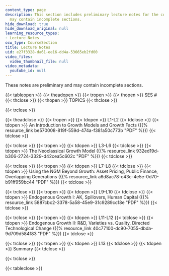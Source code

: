 ```yaml
---
content_type: page
description: This section includes preliminary lecture notes for the course which
  may contain incomplete sections.
hide_download: true
hide_download_original: null
learning_resource_types:
- Lecture Notes
ocw_type: CourseSection
title: Lecture Notes
uid: e27f3328-da61-ee16-dd4a-53665eb2fd00
video_files:
  video_thumbnail_file: null
video_metadata:
  youtube_id: null
---
```


These notes are preliminary and may contain incomplete sections.

{{< tableopen >}}
{{< theadopen >}}
{{< tropen >}}
{{< thopen >}}
SES #
{{< thclose >}}
{{< thopen >}}
TOPICS
{{< thclose >}}

{{< trclose >}}

{{< theadclose >}}
{{< tropen >}}
{{< tdopen >}}
L1-L2
{{< tdclose >}}
{{< tdopen >}}
An Introduction to Growth Models and Growth Facts ({{% resource_link be570008-819f-559d-474a-f381a50c773b "PDF" %}})
{{< tdclose >}}

{{< trclose >}}
{{< tropen >}}
{{< tdopen >}}
L3-L6
{{< tdclose >}}
{{< tdopen >}}
The Neoclassical Growth Model ({{% resource_link 932ed19d-b306-2724-3329-d42cea5c602c "PDF" %}})
{{< tdclose >}}

{{< trclose >}}
{{< tropen >}}
{{< tdopen >}}
L7-L8
{{< tdclose >}}
{{< tdopen >}}
Using the NGM Beyond Growth: Asset Pricing, Public Finance, Overlapping Generations ({{% resource_link a6d8ac78-c43c-4e5e-0d70-b91ff959bc44 "PDF" %}})
{{< tdclose >}}

{{< trclose >}}
{{< tropen >}}
{{< tdopen >}}
L9-L10
{{< tdclose >}}
{{< tdopen >}}
Endogenous Growth I: AK, Spillovers, Human Capital ({{% resource_link 5887cbc2-3378-5a58-45e9-31c9289cc18e "PDF" %}})
{{< tdclose >}}

{{< trclose >}}
{{< tropen >}}
{{< tdopen >}}
L11-L12
{{< tdclose >}}
{{< tdopen >}}
Endogenous Growth II: R&D, Varieties vs. Quality, Directed Technological Change ({{% resource_link 40c77100-dc90-7055-dbda-9d709d584f83 "PDF" %}})
{{< tdclose >}}

{{< trclose >}}
{{< tropen >}}
{{< tdopen >}}
L13
{{< tdclose >}}
{{< tdopen >}}
Summary
{{< tdclose >}}

{{< trclose >}}

{{< tableclose >}}